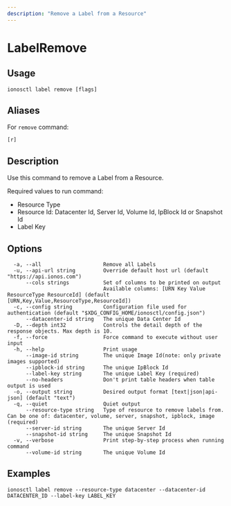 ```yaml
---
description: "Remove a Label from a Resource"
---
```


# LabelRemove

## Usage

```text
ionosctl label remove [flags]
```

## Aliases

For `remove` command:

```text
[r]
```

## Description

Use this command to remove a Label from a Resource.

Required values to run command:

* Resource Type
* Resource Id: Datacenter Id, Server Id, Volume Id, IpBlock Id or Snapshot Id
* Label Key

## Options

```text
  -a, --all                    Remove all Labels
  -u, --api-url string         Override default host url (default "https://api.ionos.com")
      --cols strings           Set of columns to be printed on output 
                               Available columns: [URN Key Value ResourceType ResourceId] (default [URN,Key,Value,ResourceType,ResourceId])
  -c, --config string          Configuration file used for authentication (default "$XDG_CONFIG_HOME/ionosctl/config.json")
      --datacenter-id string   The unique Data Center Id
  -D, --depth int32            Controls the detail depth of the response objects. Max depth is 10.
  -f, --force                  Force command to execute without user input
  -h, --help                   Print usage
      --image-id string        The unique Image Id(note: only private images supported)
      --ipblock-id string      The unique IpBlock Id
      --label-key string       The unique Label Key (required)
      --no-headers             Don't print table headers when table output is used
  -o, --output string          Desired output format [text|json|api-json] (default "text")
  -q, --quiet                  Quiet output
      --resource-type string   Type of resource to remove labels from. Can be one of: datacenter, volume, server, snapshot, ipblock, image (required)
      --server-id string       The unique Server Id
      --snapshot-id string     The unique Snapshot Id
  -v, --verbose                Print step-by-step process when running command
      --volume-id string       The unique Volume Id
```

## Examples

```text
ionosctl label remove --resource-type datacenter --datacenter-id DATACENTER_ID --label-key LABEL_KEY
```

